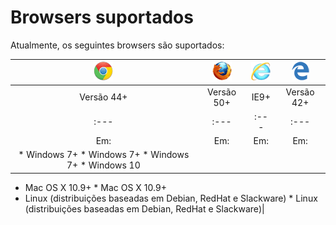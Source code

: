 ﻿# Browsers suportados

Atualmente, os seguintes browsers são suportados:

| ![Chrome](../../../images/web-pki/chrome.gif)               | ![Firefox](../../../images/web-pki/firefox.gif)            | ![IE](../../../images/web-pki/ie.gif)  | ![Edge](../../../images/web-pki/edge.gif) |
|:-----------------------------------------------------------:|:----------------------------------------------------------:|:--------------------------------------:|:-----------------------------------------:|
| Versão 44+                                                  | Versão 50+                                                 | IE9+                                   | Versão 42+                                |
|:---                                                         |:---                                                        |:---                                    |:---                                       |
| Em:                                                         | Em:                                                        | Em:                                    | Em:                                       |
| * Windows 7+                                                  * Windows 7+                                                 * Windows 7+                             * Windows 10                               
  * Mac OS X 10.9+                                              * Mac OS X 10.9+                                                                                                                                 
  * Linux (distribuições baseadas em Debian, RedHat e Slackware)  * Linux (distribuições baseadas em Debian, RedHat e Slackware)|                                                                                


